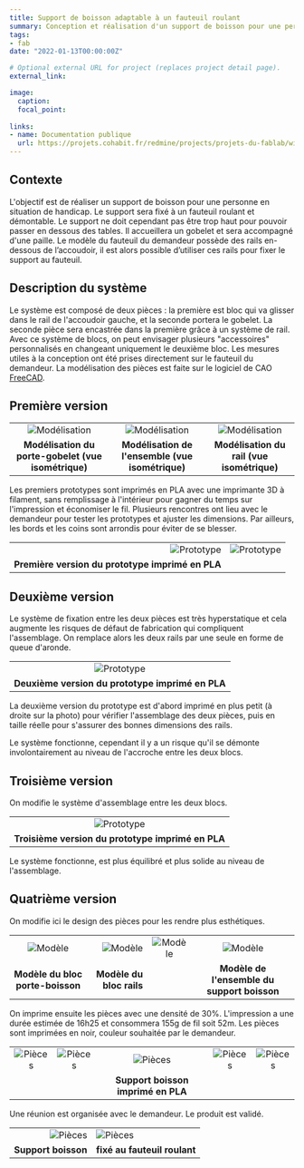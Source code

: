 ```yaml
---
title: Support de boisson adaptable à un fauteuil roulant
summary: Conception et réalisation d'un support de boisson pour une personne en situation de handicap.
tags:
- fab
date: "2022-01-13T00:00:00Z"

# Optional external URL for project (replaces project detail page).
external_link: 

image:
  caption: 
  focal_point: 
  
links:
- name: Documentation publique
  url: https://projets.cohabit.fr/redmine/projects/projets-du-fablab/wiki/Support_de_boisson
---
```


## Contexte

L'objectif est de réaliser un support de boisson pour une personne en situation de handicap. Le support sera fixé à un fauteuil roulant et démontable. Le support ne doit cependant pas être trop haut pour pouvoir passer en dessous des tables. Il accueillera un gobelet et sera accompagné d'une paille.
Le modèle du fauteuil du demandeur possède des rails en-dessous de l’accoudoir, il est alors possible d’utiliser ces rails pour fixer le support au fauteuil.

## Description du système

Le système est composé de deux pièces : la première est bloc qui va glisser dans le rail de l'accoudoir gauche, et la seconde portera le gobelet. La seconde pièce sera encastrée dans la première grâce à un système de rail. Avec ce système de blocs, on peut envisager plusieurs "accessoires" personnalisés en changeant uniquement le deuxième bloc.
Les mesures utiles à la conception ont été prises directement sur le fauteuil du demandeur. La modélisation des pièces est faite sur le logiciel de CAO [FreeCAD](https://www.freecadweb.org/?lang=fr).

## Première version

||||
|:---:|:---:|:---:|
|![Modélisation](/lea_jean/img/porte-gobelet.png "Modélisation du porte-gobelet")|![Modélisation](/lea_jean/img/support-boisson-ensemble.png "Modélisation de l'ensemble")|![Modélisation](/lea_jean/img/Rails.jpg "Modélisation du rail")|
|**Modélisation du porte-gobelet (vue isométrique)**|**Modélisation de l'ensemble (vue isométrique)**|**Modélisation du rail (vue isométrique)**|

Les premiers prototypes sont imprimés en PLA avec une imprimante 3D à filament, sans remplissage à l'intérieur pour gagner du temps sur l'impression et économiser le fil. Plusieurs rencontres ont lieu avec le demandeur pour tester les prototypes et ajuster les dimensions. Par ailleurs, les bords et les coins sont arrondis pour éviter de se blesser.

|||
|---:|:---:|
|![Prototype](/lea_jean/img/proto2.jpg "Première version")|![Prototype](/lea_jean/img/proto1.jpg "Première version")|
|**Première version du prototype imprimé en PLA**|

## Deuxième version

Le système de fixation entre les deux pièces est très hyperstatique et cela augmente les risques de défaut de fabrication qui compliquent l'assemblage. On remplace alors les deux rails par une seule en forme de queue d'aronde.

||
|:---:|
|![Prototype](/lea_jean/img/proto3.jpg "Deuxième version")|
|**Deuxième version du prototype imprimé en PLA**|

La deuxième version du prototype est d'abord imprimé en plus petit (à droite sur la photo) pour vérifier l'assemblage des deux pièces, puis en taille réelle pour s'assurer des bonnes dimensions des rails. 

Le système fonctionne, cependant il y a un risque qu'il se démonte involontairement au niveau de l'accroche entre les deux blocs.

## Troisième version

On modifie le système d'assemblage entre les deux blocs.

||
|:---:|
|![Prototype](/lea_jean/img/proto4.jpg "Troisième version")|
|**Troisième version du prototype imprimé en PLA**|

Le système fonctionne, est plus équilibré et plus solide au niveau de l'assemblage.

## Quatrième version

On modifie ici le design des pièces pour les rendre plus esthétiques.

|||||
|:---:|---:|:---:|:---:|
|![Modèle](/lea_jean/img/supp2.png "Quatrième version")|![Modèle](/lea_jean/img/supp3.png "Quatrième version")|![Modèle](/lea_jean/img/supp4.png "Quatrième version")|![Modèle](/lea_jean/img/supp1.png "Quatrième version")|
|**Modèle du bloc porte-boisson**|**Modèle du bloc rails**||**Modèle de l'ensemble du support boisson**|

On imprime ensuite les pièces avec une densité de 30%. L'impression a une durée estimée de 16h25 et consommera 155g de fil soit 52m.  Les pièces sont imprimées en noir, couleur souhaitée par le demandeur.

||||||
|:---:|:---:|:---:|:---:|:---:|
|![Pièces](/img/supp5.png "Quatrième version")|![Pièces](/img/supp6.png "Quatrième version")|![Pièces](/img/supp7.png "Quatrième version")|![Pièces](/img/supp8.png "Quatrième version")|![Pièces](/img/supp9.png "Quatrième version")|
|||**Support boisson imprimé en PLA**|||

Une réunion est organisée avec le demandeur. Le produit est validé.

|||
|---:|:---|
|![Pièces](/img/supp10.jpg "Quatrième version")|![Pièces](/img/supp11.jpg "Quatrième version")|
|**Support boisson**|**fixé au fauteuil roulant**|
